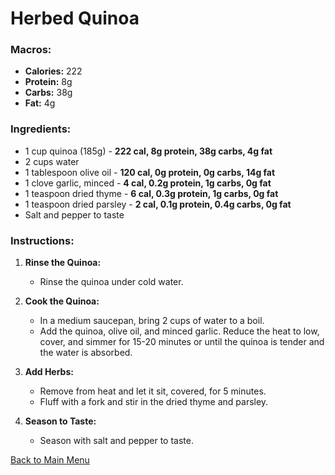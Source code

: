 # Herbed Quinoa

### Macros:
- **Calories:** 222
- **Protein:** 8g
- **Carbs:** 38g
- **Fat:** 4g

### Ingredients:
- 1 cup quinoa (185g) - **222 cal, 8g protein, 38g carbs, 4g fat**
- 2 cups water
- 1 tablespoon olive oil - **120 cal, 0g protein, 0g carbs, 14g fat**
- 1 clove garlic, minced - **4 cal, 0.2g protein, 1g carbs, 0g fat**
- 1 teaspoon dried thyme - **6 cal, 0.3g protein, 1g carbs, 0g fat**
- 1 teaspoon dried parsley - **2 cal, 0.1g protein, 0.4g carbs, 0g fat**
- Salt and pepper to taste

### Instructions:
1. **Rinse the Quinoa:**
   - Rinse the quinoa under cold water.

2. **Cook the Quinoa:**
   - In a medium saucepan, bring 2 cups of water to a boil.
   - Add the quinoa, olive oil, and minced garlic. Reduce the heat to low, cover, and simmer for 15-20 minutes or until the quinoa is tender and the water is absorbed.

3. **Add Herbs:**
   - Remove from heat and let it sit, covered, for 5 minutes.
   - Fluff with a fork and stir in the dried thyme and parsley.

4. **Season to Taste:**
   - Season with salt and pepper to taste.

[Back to Main Menu](../README.md)